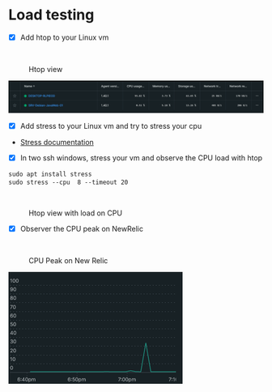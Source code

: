 # Load testing

* [x] Add htop to your Linux vm

<figure><img src="../../.gitbook/assets/image (10).png" alt=""><figcaption><p>Htop view</p></figcaption></figure>

![Alt text](../labo-01-git-flow/images/firefox_GRRaEPNaY6.png)

* [x] Add stress to your Linux vm and try to stress your cpu

<!---->

* [Stress documentation](https://www.golinuxcloud.com/stress-command-in-linux/)

<!---->

* [x] In two ssh windows, stress your vm and observe the CPU load with htop

```
sudo apt install stress
sudo stress --cpu  8 --timeout 20
```


<figure><img src="../../.gitbook/assets/image (11).png" alt=""><figcaption><p>Htop view with load on CPU</p></figcaption></figure>

* [x] Observer the CPU peak on NewRelic

<figure><img src="../../.gitbook/assets/image (4).png" alt=""><figcaption><p>CPU Peak on New Relic</p></figcaption></figure>


![Alt text](../labo-01-git-flow/images/firefox_ujIByvHGDr.png)

